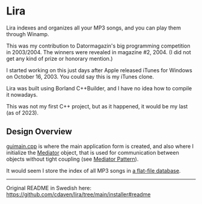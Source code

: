 # Lira

Lira indexes and organizes all your MP3 songs, and you can play them through Winamp.

This was my contribution to Datormagazin's big programming competition in 2003/2004. The winners were revealed in magazine #2, 2004. (I did not get any kind of prize or honorary mention.)

I started working on this just days after Apple released iTunes for Windows on October 16, 2003. You could say this is my iTunes clone.

Lira was built using Borland C++Builder, and I have no idea how to compile it nowadays.

This was not my first C++ project, but as it happened, it would be my last (as of 2023).

## Design Overview

[guimain.cpp](https://github.com/cdaven/lira/blob/main/gui/guimain.cpp) is where the main application form is created, and also where I initialize the [Mediator](https://github.com/cdaven/lira/blob/main/Mediator.cpp) object,
that is used for communication between objects without tight coupling (see [Mediator Pattern](https://en.wikipedia.org/wiki/Mediator_pattern)).

It would seem I store the index of all MP3 songs in [a flat-file database](https://github.com/cdaven/lira/blob/main/database/ConcreteDatabaseEngine.cpp).

---

Original README in Swedish here: https://github.com/cdaven/lira/tree/main/installer#readme
